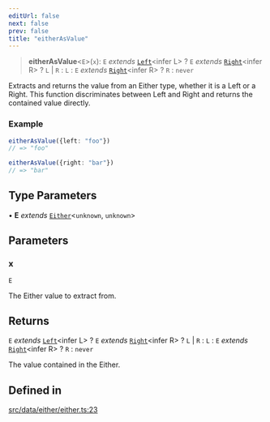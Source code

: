 ```yaml
---
editUrl: false
next: false
prev: false
title: "eitherAsValue"
---
```


> **eitherAsValue**\<`E`\>(`x`): `E` *extends* [`Left`](/api/interfaces/left/)\<infer L\> ? `E` *extends* [`Right`](/api/interfaces/right/)\<infer R\> ? `L` \| `R` : `L` : `E` *extends* [`Right`](/api/interfaces/right/)\<infer R\> ? `R` : `never`

Extracts and returns the value from an Either type, whether it is a Left or a Right.
This function discriminates between Left and Right and returns the contained value directly.

### Example
```ts
eitherAsValue({left: "foo"})
// => "foo"

eitherAsValue({right: "bar"})
// => "bar"
```

## Type Parameters

• **E** *extends* [`Either`](/api/type-aliases/either/)\<`unknown`, `unknown`\>

## Parameters

### x

`E`

The Either value to extract from.

## Returns

`E` *extends* [`Left`](/api/interfaces/left/)\<infer L\> ? `E` *extends* [`Right`](/api/interfaces/right/)\<infer R\> ? `L` \| `R` : `L` : `E` *extends* [`Right`](/api/interfaces/right/)\<infer R\> ? `R` : `never`

The value contained in the Either.

## Defined in

[src/data/either/either.ts:23](https://github.com/skyleague/axioms/blob/75fb1c5c977f1940e84e5cdcef2be336d1fd81da/src/data/either/either.ts#L23)

